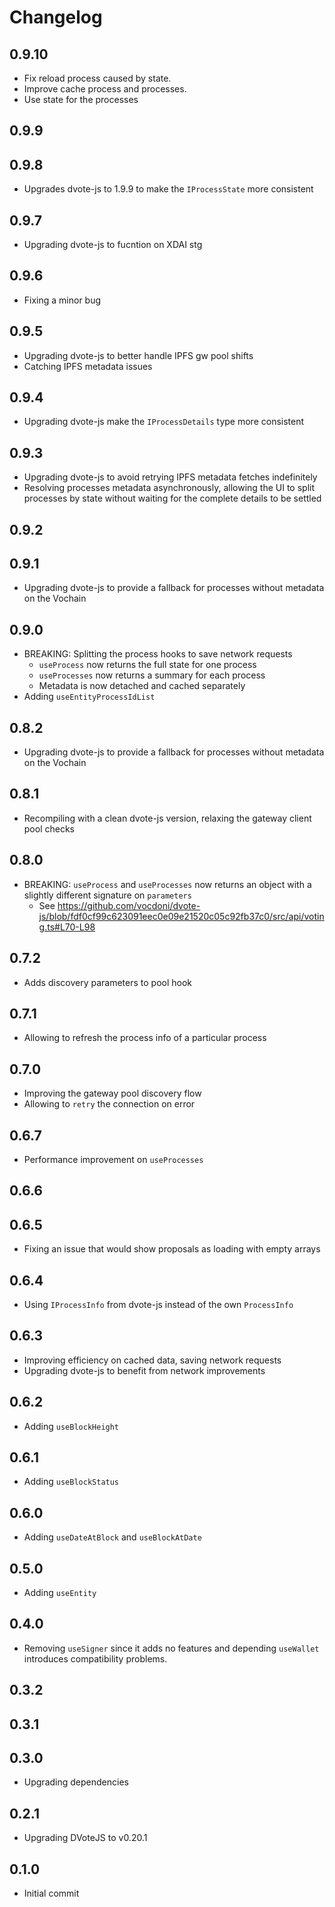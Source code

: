 # Changelog
## 0.9.10

- Fix reload process caused by state.
- Improve cache process and processes.
- Use state for the processes

## 0.9.9

## 0.9.8

- Upgrades dvote-js to 1.9.9 to make the `IProcessState` more consistent

## 0.9.7

- Upgrading dvote-js to fucntion on XDAI stg

## 0.9.6

- Fixing a minor bug

## 0.9.5

- Upgrading dvote-js to better handle IPFS gw pool shifts
- Catching IPFS metadata issues

## 0.9.4

- Upgrading dvote-js make the `IProcessDetails` type more consistent

## 0.9.3

- Upgrading dvote-js to avoid retrying IPFS metadata fetches indefinitely
- Resolving processes metadata asynchronously, allowing the UI to split processes by state without waiting for the complete details to be settled

## 0.9.2
## 0.9.1

- Upgrading dvote-js to provide a fallback for processes without metadata on the Vochain

## 0.9.0
- BREAKING: Splitting the process hooks to save network requests
  - `useProcess` now returns the full state for one process
  - `useProcesses` now returns a summary for each process
  - Metadata is now detached and cached separately
- Adding `useEntityProcessIdList`

## 0.8.2

- Upgrading dvote-js to provide a fallback for processes without metadata on the Vochain

## 0.8.1

- Recompiling with a clean dvote-js version, relaxing the gateway client pool checks

## 0.8.0

- BREAKING: `useProcess` and `useProcesses` now returns an object with a slightly different signature on `parameters`
  - See https://github.com/vocdoni/dvote-js/blob/fdf0cf99c623091eec0e09e21520c05c92fb37c0/src/api/voting.ts#L70-L98

## 0.7.2

- Adds discovery parameters to pool hook

## 0.7.1

- Allowing to refresh the process info of a particular process

## 0.7.0

- Improving the gateway pool discovery flow
- Allowing to `retry` the connection on error

## 0.6.7

- Performance improvement on `useProcesses`

## 0.6.6
## 0.6.5

- Fixing an issue that would show proposals as loading with empty arrays

## 0.6.4

- Using `IProcessInfo` from dvote-js instead of the own `ProcessInfo`

## 0.6.3

- Improving efficiency on cached data, saving network requests
- Upgrading dvote-js to benefit from network improvements

## 0.6.2

- Adding `useBlockHeight`

## 0.6.1

- Adding `useBlockStatus`

## 0.6.0

- Adding `useDateAtBlock` and `useBlockAtDate`

## 0.5.0

- Adding `useEntity`

## 0.4.0

- Removing `useSigner` since it adds no features and depending `useWallet` introduces compatibility problems.

## 0.3.2
## 0.3.1
## 0.3.0

- Upgrading dependencies

## 0.2.1

- Upgrading DVoteJS to v0.20.1

## 0.1.0

- Initial commit
